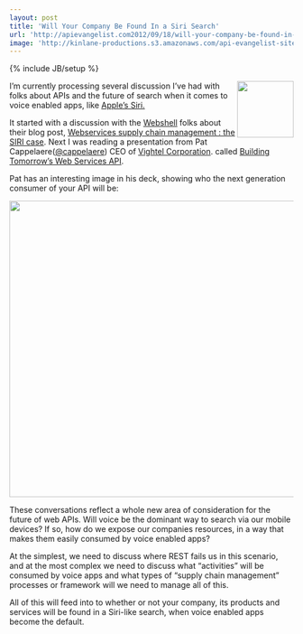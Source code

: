 ```yaml
---
layout: post
title: 'Will Your Company Be Found In a Siri Search'
url: 'http://apievangelist.com2012/09/18/will-your-company-be-found-in-a-siri-search/'
image: 'http://kinlane-productions.s3.amazonaws.com/api-evangelist-site/blog/apple-siri.jpeg'
---
```

{% include JB/setup %}
<p>
     <img src="https://s3.amazonaws.com/kinlane-productions/apple/apple-siri.jpeg"  width="100" align="right" />
</p>
<p>
     I’m currently processing several discussion I’ve had with folks about APIs and the future of search when it comes to voice enabled apps, like <a title="Apples Siri" href="http://www.apple.com/ios/siri/">Apple’s Siri.</a>
</p>
<p>
     It started with a discussion with the <a title="Webshell" href="http://webshell.io/home">Webshell</a> folks about their blog post, <a title="Webservices supply chain management : the SIRI case" href="http://api500.com/post/27440326130/webservices-supply-chain-management-the-siri-case">Webservices supply chain management : the SIRI case</a>. Next I was reading a presentation from Pat Cappelaere(<a href="https://twitter.com/cappelaere">@cappelaere</a>) CEO of <a title="Vightel Corporation" href="http://projects.washingtonpost.com/top-secret-america/companies/vightel-corporation/">Vightel Corporation</a>. called <a title="Building Tomorrow’s Web Services API" href="http://www.slideshare.net/cappelaere/building-tomorrows-web-services">Building Tomorrow’s Web Services API</a>.
</p>
<p>
     Pat has an interesting image in his deck, showing who the next generation consumer of your API will be:
</p>
<p>
     <img src="https://s3.amazonaws.com/kinlane-productions/api-evangelist/siri/Siri-API-Search.png"  width="525" />
</p>
<p>
     These conversations reflect a whole new area of consideration for the future of web APIs. Will voice be the dominant way to search via our mobile devices? If so, how do we expose our companies resources, in a way that makes them easily consumed by voice enabled apps?
</p>
<p>
     At the simplest, we need to discuss where REST fails us in this scenario, and at the most complex we need to discuss what “activities” will be consumed by voice apps and what types of “supply chain management” processes or framework will we need to manage all of this.
</p>
<p>
     All of this will feed into to whether or not your company, its products and services will be found in a Siri-like search, when voice enabled apps become the default.
</p>
